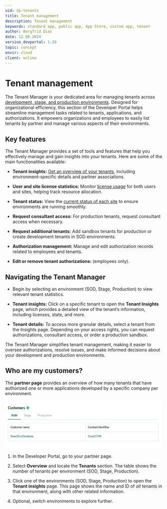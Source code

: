 ```yaml
---
uid: dp-tenants
title: Tenant management
description: Tenant management
keywords: standard app, public app, App Store, custom app, tenant
author: Bergfrid Dias
date: 12.09.2024
version_devportal: 1.29
topic: concept
envir: cloud
client: online
---
```


# Tenant management

The Tenant Manager is your dedicated area for managing tenants across [development, stage, and production environments][5]. Designed for organizational efficiency, this section of the Developer Portal helps streamline management tasks related to tenants, applications, and authorizations. It empowers organizations and employees to easily list tenants by partner and manage various aspects of their environments.

## Key features

The Tenant Manager provides a set of tools and features that help you effectively manage and gain insights into your tenants. Here are some of the main functionalities available:

* **Tenant insights:** [Get an overview of your tenants][1], including environment-specific details and partner associations.

* **User and site license statistics:** Monitor [license usage][2] for both users and sites, helping track resource allocation.

* **Tenant status:** View the [current status of each site][3] to ensure environments are running smoothly.

* **Request consultant access:** For production tenants, request consultant access when necessary.

* **Request additional tenants:** Add sandbox tenants for production or create development tenants in SOD environments.

* **Authorization management:** Manage and edit authorization records related to employees and tenants.

* **Edit or remove tenant authorizations:** (employees only).

## Navigating the Tenant Manager

* Begin by selecting an environment (SOD, Stage, Production) to view relevant tenant statistics.

* **Tenant insights:** Click on a specific tenant to open the **Tenant Insights** page, which provides a detailed view of the tenant’s information, including licenses, state, and more.

* **Tenant details:** To access more granular details, select a tenant from the Insights page. Depending on your access rights, you can request authorizations, consultant access, or order a production sandbox.

The Tenant Manager simplifies tenant management, making it easier to oversee authorizations, resolve issues, and make informed decisions about your development and production environments.

## Who are my customers?

The **partner page** provides an overview of how many tenants that have authorized one or more applications developed by a specific company per environment.

![List of tenants -screenshot][img1]

1. In the Developer Portal, go to your partner page.

2. Select **Overview** and locate the **Tenants** section. The table shows the number of tenants per environment (SOD, Stage, Production).

3. Click one of the environments (SOD, Stage, Production) to open the **Tenant insights** page. This page shows the name and ID of *all* tenants in that environment, along with other related information.

4. Optional, switch environments to explore further.

<!-- Referenced links -->
[1]: info.md
[2]: info.md#license
[3]: info.md#state
[5]: ../getting-started/app-envir.md

<!-- Referenced images -->
[img1]: media/customers.png
